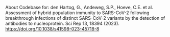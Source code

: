 About
Codebase for: den Hartog, G., Andeweg, S.P., Hoeve, C.E. et al. Assessment of hybrid population immunity to SARS-CoV-2 following breakthrough infections of distinct SARS-CoV-2 variants by the detection of antibodies to nucleoprotein. Sci Rep 13, 18394 (2023). https://doi.org/10.1038/s41598-023-45718-8
